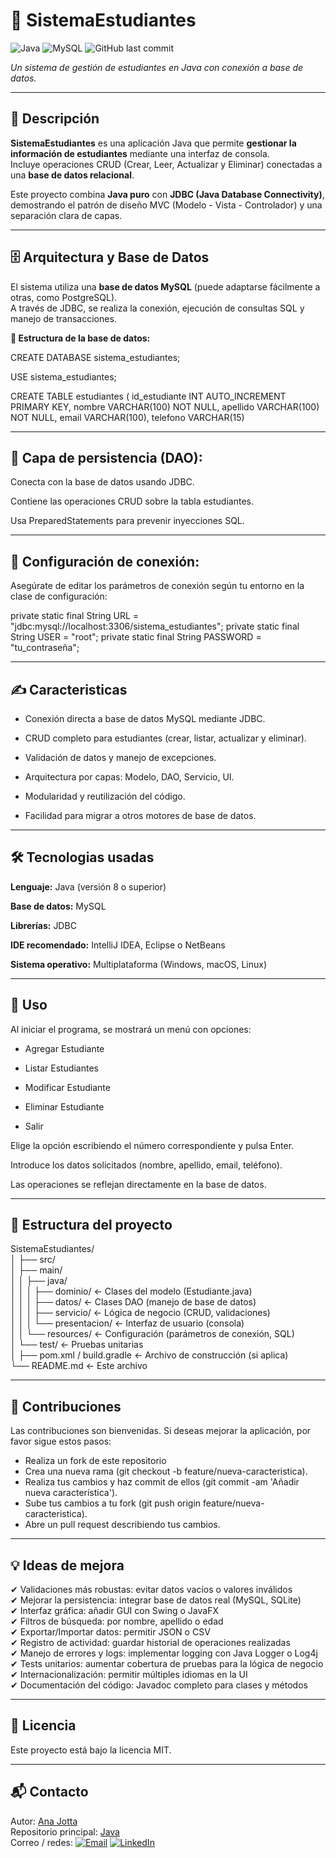 # 🏫 SistemaEstudiantes
![Java](https://img.shields.io/badge/Java-ED8B00?style=for-the-badge&logo=java&logoColor=white)
![MySQL](https://img.shields.io/badge/MySQL-005C84?style=for-the-badge&logo=mysql&logoColor=white)
![GitHub last commit](https://img.shields.io/github/last-commit/AnaJotta/SistemaEstudiantes)

_Un sistema de gestión de estudiantes en Java con conexión a base de datos._

---

## 📌 Descripción

**SistemaEstudiantes** es una aplicación Java que permite **gestionar la información de estudiantes** mediante una interfaz de consola.  
Incluye operaciones CRUD (Crear, Leer, Actualizar y Eliminar) conectadas a una **base de datos relacional**.

Este proyecto combina **Java puro** con **JDBC (Java Database Connectivity)**, demostrando el patrón de diseño MVC (Modelo - Vista - Controlador) y una separación clara de capas.

---

## 🗄️ Arquitectura y Base de Datos

El sistema utiliza una **base de datos MySQL** (puede adaptarse fácilmente a otras, como PostgreSQL).  
A través de JDBC, se realiza la conexión, ejecución de consultas SQL y manejo de transacciones.

**📘 Estructura de la base de datos:**

CREATE DATABASE sistema_estudiantes;

USE sistema_estudiantes;

CREATE TABLE estudiantes (
    id_estudiante INT AUTO_INCREMENT PRIMARY KEY,
    nombre VARCHAR(100) NOT NULL,
    apellido VARCHAR(100) NOT NULL,
    email VARCHAR(100),
    telefono VARCHAR(15)

---    

## 🧩 Capa de persistencia (DAO):

Conecta con la base de datos usando JDBC.<br>

Contiene las operaciones CRUD sobre la tabla estudiantes.<br>

Usa PreparedStatements para prevenir inyecciones SQL.<br>

---

## 🔗 Configuración de conexión:
Asegúrate de editar los parámetros de conexión según tu entorno en la clase de configuración:

private static final String URL = "jdbc:mysql://localhost:3306/sistema_estudiantes";
private static final String USER = "root";
private static final String PASSWORD = "tu_contraseña";

---

## ✍️ Caracteristicas

- Conexión directa a base de datos MySQL mediante JDBC.

- CRUD completo para estudiantes (crear, listar, actualizar y eliminar).

- Validación de datos y manejo de excepciones.

- Arquitectura por capas: Modelo, DAO, Servicio, UI.

- Modularidad y reutilización del código.

- Facilidad para migrar a otros motores de base de datos.

---

## 🛠 Tecnologias usadas

**Lenguaje:** Java (versión 8 o superior)

**Base de datos:** MySQL

**Librerías:** JDBC

**IDE recomendado:** IntelliJ IDEA, Eclipse o NetBeans

**Sistema operativo:** Multiplataforma (Windows, macOS, Linux)

---


## 🎯 Uso

Al iniciar el programa, se mostrará un menú con opciones:

- Agregar Estudiante

- Listar Estudiantes

- Modificar Estudiante

- Eliminar Estudiante

- Salir

Elige la opción escribiendo el número correspondiente y pulsa Enter.

Introduce los datos solicitados (nombre, apellido, email, teléfono).

Las operaciones se reflejan directamente en la base de datos.

---

## 📁 Estructura del proyecto

SistemaEstudiantes/<br>
│
├── src/<br>
│   ├── main/<br>
│   │   ├── java/<br>
│   │   │   ├── dominio/          ← Clases del modelo (Estudiante.java)<br>
│   │   │   ├── datos/            ← Clases DAO (manejo de base de datos)<br>
│   │   │   ├── servicio/         ← Lógica de negocio (CRUD, validaciones)<br>
│   │   │   └── presentacion/     ← Interfaz de usuario (consola)<br>
│   │   └── resources/            ← Configuración (parámetros de conexión, SQL)<br>
│   └── test/                     ← Pruebas unitarias<br>
│
├── pom.xml / build.gradle         ← Archivo de construcción (si aplica)<br>
└── README.md                      ← Este archivo<br>


---


## 🤝 Contribuciones

Las contribuciones son bienvenidas. Si deseas mejorar la aplicación, por favor sigue estos pasos:

- Realiza un fork de este repositorio
- Crea una nueva rama (git checkout -b feature/nueva-caracteristica).
- Realiza tus cambios y haz commit de ellos (git commit -am 'Añadir nueva característica').
- Sube tus cambios a tu fork (git push origin feature/nueva-caracteristica).
- Abre un pull request describiendo tus cambios.

---

## 💡 Ideas de mejora

✔ Validaciones más robustas: evitar datos vacíos o valores inválidos<br>
✔ Mejorar la persistencia: integrar base de datos real (MySQL, SQLite)<br>
✔ Interfaz gráfica: añadir GUI con Swing o JavaFX<br>
✔ Filtros de búsqueda: por nombre, apellido o edad<br>
✔ Exportar/Importar datos: permitir JSON o CSV<br>
✔ Registro de actividad: guardar historial de operaciones realizadas<br>
✔ Manejo de errores y logs: implementar logging con Java Logger o Log4j<br>
✔ Tests unitarios: aumentar cobertura de pruebas para la lógica de negocio<br>
✔ Internacionalización: permitir múltiples idiomas en la UI<br>
✔ Documentación del código: Javadoc completo para clases y métodos<br>

---

## 📜 Licencia

Este proyecto está bajo la licencia MIT.

---

## 📬 Contacto
Autor: [Ana Jotta](https://github.com/AnaJotta)<br>
Repositorio principal: [Java](https://github.com/AnaJotta/Java)<br>
Correo / redes: [![Email](https://img.shields.io/badge/Email-Contact-red?style=flat-square&logo=gmail&logoColor=white)](mailto:anajessicamarinmorales@gmail.com)
[![LinkedIn](https://img.shields.io/badge/LinkedIn-Connect-blue?style=flat-square&logo=linkedin&logoColor=white)](https://www.linkedin.com/in/ana-j-marin-morales/)
